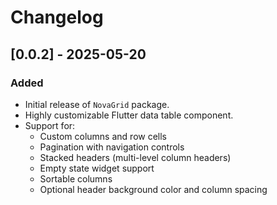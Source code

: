 # Changelog

## [0.0.2] - 2025-05-20

### Added
- Initial release of `NovaGrid` package.
- Highly customizable Flutter data table component.
- Support for:
  - Custom columns and row cells
  - Pagination with navigation controls
  - Stacked headers (multi-level column headers)
  - Empty state widget support
  - Sortable columns
  - Optional header background color and column spacing


